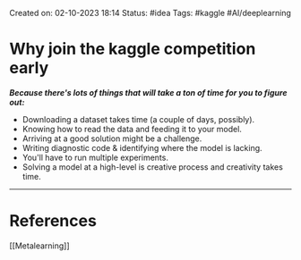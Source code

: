Created on: 02-10-2023 18:14
Status: #idea
Tags: #kaggle #AI/deeplearning 
# Why join the kaggle competition early

**_Because there's lots of things that will take a ton of time for you to figure out:_**

- Downloading a dataset takes time (a couple of days, possibly).
- Knowing how to read the data and feeding it to your model.
- Arriving at a good solution might be a challenge.
- Writing diagnostic code & identifying where the model is lacking.
- You'll have to run multiple experiments.
- Solving a model at a high-level is creative process and creativity takes time.

-----------------
# References
[[Metalearning]]